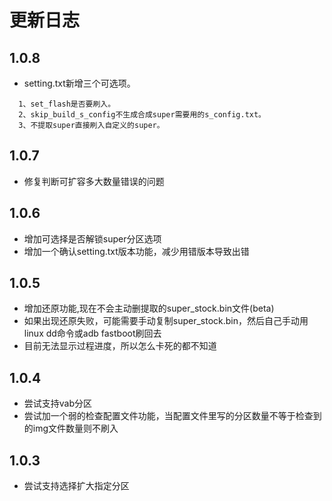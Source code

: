 # 更新日志

## 1.0.8
- setting.txt新增三个可选项。
```
  1、set_flash是否要刷入。
  2、skip_build_s_config不生成合成super需要用的s_config.txt。
  3、不提取super直接刷入自定义的super。
```

## 1.0.7
- 修复判断可扩容多大数量错误的问题

## 1.0.6
- 增加可选择是否解锁super分区选项
- 增加一个确认setting.txt版本功能，减少用错版本导致出错
  
## 1.0.5
- 增加还原功能,现在不会主动删提取的super_stock.bin文件(beta)
- 如果出现还原失败，可能需要手动复制super_stock.bin，然后自己手动用linux dd命令或adb fastboot刷回去
- 目前无法显示过程进度，所以怎么卡死的都不知道

## 1.0.4
- 尝试支持vab分区
- 尝试加一个弱的检查配置文件功能，当配置文件里写的分区数量不等于检查到的img文件数量则不刷入

## 1.0.3
- 尝试支持选择扩大指定分区

